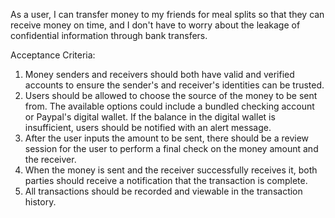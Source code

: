 As a user, I can transfer money to my friends for meal splits so that they can receive money on time, and I don't have to worry about the leakage of confidential information through bank transfers.

Acceptance Criteria:

1. Money senders and receivers should both have valid and verified accounts to ensure the sender's and receiver's identities can be trusted.  
2. Users should be allowed to choose the source of the money to be sent from. The available options could include a bundled checking account or Paypal's digital wallet. If the balance in the digital wallet is insufficient, users should be notified with an alert message.  
3. After the user inputs the amount to be sent, there should be a review session for the user to perform a final check on the money amount and the receiver.  
4. When the money is sent and the receiver successfully receives it, both parties should receive a notification that the transaction is complete.  
5. All transactions should be recorded and viewable in the transaction history.
